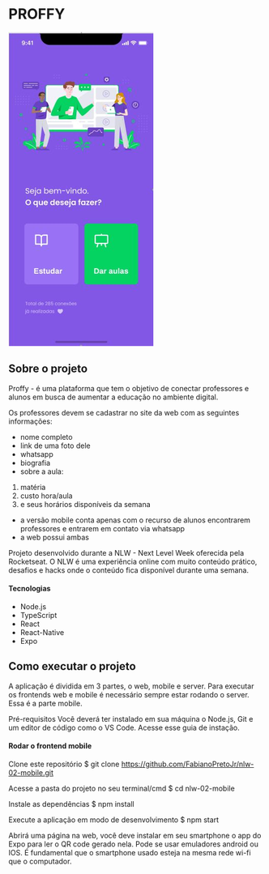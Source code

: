 # PROFFY
[![Banner](https://github.com/FabianoPretoJr/nlw-02-mobile/blob/master/assets/mobile.JPG?raw=true "Banner")](https://github.com/FabianoPretoJr/nlw-02-mobile/blob/master/assets/mobile.JPG?raw=true "Banner")

## Sobre o projeto

Proffy - é uma plataforma que tem o objetivo de conectar professores e alunos em busca de aumentar a educação no ambiente digital.

Os professores devem se cadastrar no site da web com as seguintes informações:

- nome completo
- link de uma foto dele
- whatsapp
- biografia
- sobre a aula:
1. matéria
2. custo hora/aula
3. e seus horários disponíveis da semana
- a versão mobile conta apenas com o recurso de alunos encontrarem professores e entrarem em contato via whatsapp
- a web possui ambas

Projeto desenvolvido durante a NLW - Next Level Week oferecida pela Rocketseat. O NLW é uma experiência online com muito conteúdo prático, desafios e hacks onde o conteúdo fica disponível durante uma semana.

#### Tecnologias

- Node.js
- TypeScript
- React
- React-Native
- Expo

## Como executar o projeto

A aplicação é dividida em 3 partes, o web, mobile e server. Para executar os frontends web e mobile é necessário sempre estar rodando o server. Essa é a parte mobile.

Pré-requisitos
Você deverá ter instalado em sua máquina o Node.js, Git e um editor de código como o VS Code. Acesse esse guia de instação.

#### Rodar o frontend mobile
Clone este repositório 
$ git clone https://github.com/FabianoPretoJr/nlw-02-mobile.git

Acesse a pasta do projeto no seu terminal/cmd 
$ cd nlw-02-mobile

Instale as dependências 
$ npm install

Execute a aplicação em modo de desenvolvimento 
$ npm start

Abrirá uma página na web, você deve instalar em seu smartphone o app do Expo para ler o QR code gerado nela. Pode se usar emuladores android ou IOS. É fundamental que o smartphone usado esteja na mesma rede wi-fi que o computador.
